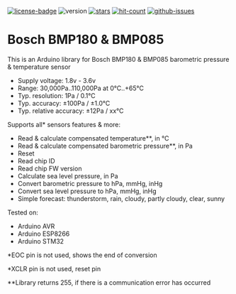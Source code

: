 [![license-badge][]][license] ![version] [![stars][]][stargazers] [![hit-count][]][count] [![github-issues][]][issues]

# Bosch BMP180 & BMP085
This is an Arduino library for Bosch BMP180 & BMP085 barometric pressure & temperature sensor

- Supply voltage:         1.8v - 3.6v
- Range:                  30,000Pa..110,000Pa at 0°C..+65°C
- Typ. resolution:        1Pa    / 0.1°C
- Typ. accuracy:          ±100Pa / ±1.0°C
- Typ. relative accuracy: ±12Pa  / xx°C

Supports all* sensors features & more:

- Read & calculate compensated temperature**, in °C
- Read & calculate compensated barometric pressure**, in Pa
- Reset
- Read chip ID
- Read chip FW version
- Calculate sea level pressure, in Pa
- Convert barometric pressure to hPa, mmHg, inHg
- Convert sea level pressure to hPa, mmHg, inHg
- Simple forecast: thunderstorm, rain, cloudy, partly cloudy, clear, sunny


Tested on:

- Arduino AVR
- Arduino ESP8266
- Arduino STM32

*EOC  pin is not used, shows the end of conversion

*XCLR pin is not used, reset pin

**Library returns 255, if there is a communication error has occurred

[license-badge]: https://img.shields.io/badge/License-GPLv3-blue.svg
[license]:       https://choosealicense.com/licenses/gpl-3.0/
[version]:       https://img.shields.io/badge/Version-1.2.1-green.svg
[stars]:         https://img.shields.io/github/stars/enjoyneering/BMP180.svg
[stargazers]:    https://github.com/enjoyneering/BMP180/stargazers
[hit-count]:     http://hits.dwyl.io/enjoyneering/BMP180.svg
[count]:         http://hits.dwyl.io/enjoyneering/BMP180/badges
[github-issues]: https://img.shields.io/github/issues/enjoyneering/BMP180.svg
[issues]:        https://github.com/enjoyneering/BMP180/issues/
